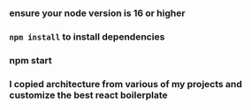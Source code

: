 ### ensure your node version is 16 or higher

### `npm install` to install dependencies

### npm start

### I copied architecture from various of my projects and customize the best react boilerplate
